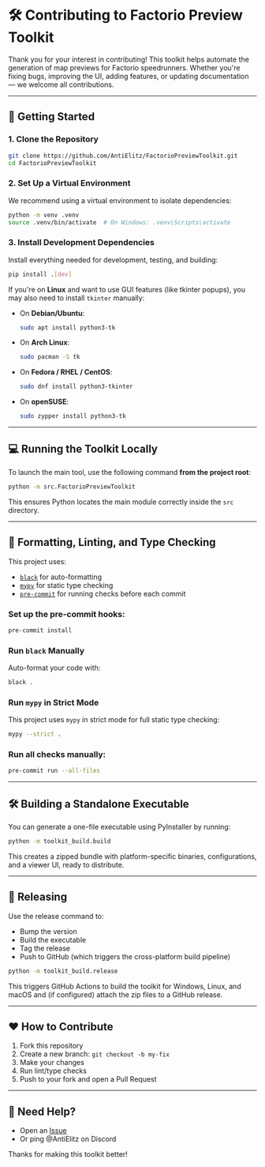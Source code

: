 # 🛠️ Contributing to Factorio Preview Toolkit

Thank you for your interest in contributing! This toolkit helps automate the generation of map previews for Factorio speedrunners. Whether you're fixing bugs, improving the UI, adding features, or updating documentation — we welcome all contributions.

---

## 🚀 Getting Started

### 1. Clone the Repository

```bash
git clone https://github.com/AntiElitz/FactorioPreviewToolkit.git
cd FactorioPreviewToolkit
```

### 2. Set Up a Virtual Environment

We recommend using a virtual environment to isolate dependencies:

```bash
python -m venv .venv
source .venv/bin/activate  # On Windows: .venv\Scripts\activate
```

### 3. Install Development Dependencies

Install everything needed for development, testing, and building:

```bash
pip install .[dev]
```

If you're on **Linux** and want to use GUI features (like tkinter popups), you may also need to install `tkinter` manually:

- On **Debian/Ubuntu**:
  ```bash
  sudo apt install python3-tk
  ```
- On **Arch Linux**:
  ```bash
  sudo pacman -S tk
  ```
- On **Fedora / RHEL / CentOS**:
  ```bash
  sudo dnf install python3-tkinter
  ```
- On **openSUSE**:
  ```bash
  sudo zypper install python3-tk
  ```



---

## 💻 Running the Toolkit Locally

To launch the main tool, use the following command **from the project root**:

```bash
python -m src.FactorioPreviewToolkit
```

This ensures Python locates the main module correctly inside the `src` directory.

---

## 🧪 Formatting, Linting, and Type Checking

This project uses:

- [`black`](https://black.readthedocs.io/) for auto-formatting
- [`mypy`](http://mypy-lang.org/) for static type checking
- [`pre-commit`](https://pre-commit.com/) for running checks before each commit

### Set up the pre-commit hooks:

```bash
pre-commit install
```

### Run `black` Manually

Auto-format your code with:

```bash
black .
```


### Run `mypy` in Strict Mode

This project uses `mypy` in strict mode for full static type checking:

```bash
mypy --strict .
```

### Run all checks manually:

```bash
pre-commit run --all-files
```

---

## 🛠️ Building a Standalone Executable

You can generate a one-file executable using PyInstaller by running:

```bash
python -m toolkit_build.build
```

This creates a zipped bundle with platform-specific binaries, configurations, and a viewer UI, ready to distribute.

---
## 🚢 Releasing

Use the release command to:

- Bump the version
- Build the executable
- Tag the release
- Push to GitHub (which triggers the cross-platform build pipeline)

```bash
python -m toolkit_build.release
```

This triggers GitHub Actions to build the toolkit for Windows, Linux, and macOS and (if configured) attach the zip files to a GitHub release.

---

## ❤️ How to Contribute

1. Fork this repository
2. Create a new branch: `git checkout -b my-fix`
3. Make your changes
4. Run lint/type checks
5. Push to your fork and open a Pull Request

---

## 🧩 Need Help?

- Open an [Issue](https://github.com/AntiElitz/FactorioPreviewToolkit/issues)
- Or ping @AntiElitz on Discord

Thanks for making this toolkit better!
